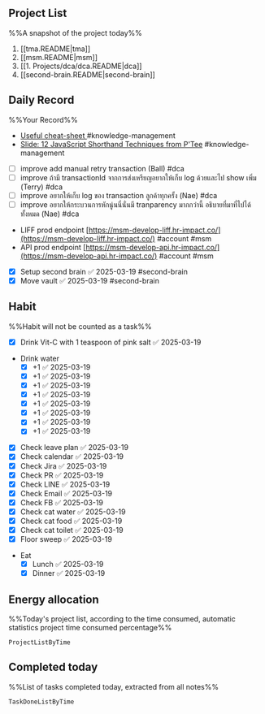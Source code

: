## Project List
%%A snapshot of the project today%%
1. [[tma.README|tma]]
2. [[msm.README|msm]]
3. [[1. Projects/dca/dca.README|dca]]
4. [[second-brain.README|second-brain]]

## Daily Record
%%Your Record%%
- [Useful cheat-sheet ](https://github.com/sk3pp3r/cheat-sheet-pdf/tree/master) #knowledge-management 
- [Slide: 12 JavaScript Shorthand Techniques from P'Tee](https://docs.google.com/presentation/d/1iWoki5ruZt7hyASZjMYOVRQb3tZcDKIuEug7LUBfV6c/edit?usp=sharing) #knowledge-management 

- [ ] improve add manual retry transaction (Ball) #dca 
- [ ] improve ถ้ามี transactionId จากการส่งเหรียญอยากให้เก็บ log ด้วยและไป show เพิ่ม (Terry) #dca 
- [ ] improve อยากให้เก็บ log ของ transaction ลูกค้าทุกครั้ง (Nae) #dca 
- [ ] improve อยากให้กระบวนการหักนู่นนี่นั่นมี tranparency มากกว่านี้ อธิบายที่มาที่ไปได้ทั้งหมด (Nae) #dca 

- LIFF prod endpoint [https://msm-develop-liff.hr-impact.co/](https://msm-develop-liff.hr-impact.co/) #account #msm
- API prod endpoint [https://msm-develop-api.hr-impact.co/](https://msm-develop-api.hr-impact.co/) #account #msm

- [x] Setup second brain ✅ 2025-03-19 #second-brain 
- [x] Move vault ✅ 2025-03-19 #second-brain 
## Habit
%%Habit will not be counted as a task%%
- [x] Drink Vit-C with 1 teaspoon of pink salt ✅ 2025-03-19
- Drink water
	- [x] +1 ✅ 2025-03-19
	- [x] +1 ✅ 2025-03-19
	- [x] +1 ✅ 2025-03-19
	- [x] +1 ✅ 2025-03-19
	- [x] +1 ✅ 2025-03-19
	- [x] +1 ✅ 2025-03-19
	- [x] +1 ✅ 2025-03-19
	- [x] +1 ✅ 2025-03-19
- [x] Check leave plan ✅ 2025-03-19
- [x] Check calendar ✅ 2025-03-19
- [x] Check Jira ✅ 2025-03-19
- [x] Check PR ✅ 2025-03-19
- [x] Check LINE ✅ 2025-03-19
- [x] Check Email ✅ 2025-03-19
- [x] Check FB ✅ 2025-03-19
- [x] Check cat water ✅ 2025-03-19
- [x] Check cat food ✅ 2025-03-19
- [x] Check cat toilet ✅ 2025-03-19
- [x] Floor sweep ✅ 2025-03-19
-  Eat
	- [x] Lunch ✅ 2025-03-19
	- [x] Dinner ✅ 2025-03-19

## Energy allocation
%%Today's project list, according to the time consumed, automatic statistics project time consumed percentage%%
```LifeOS
ProjectListByTime
```

## Completed today
%%List of tasks completed today, extracted from all notes%%
```LifeOS
TaskDoneListByTime
```
